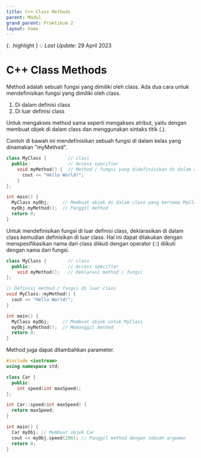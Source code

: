 ```yaml
---
title: C++ Class Methods
parent: Modul
grand_parent: Praktikum 2
layout: home
---
```

{: .highlight }
💡 _Last Update_: 29 April 2023

# C++ Class Methods
Method adalah sebuah fungsi yang dimiliki oleh class. Ada dua cara untuk mendefinisikan fungsi yang dimiliki oleh class.
1. Di dalam definisi class
2. Di luar definisi class

Untuk mengakses method sama seperti mengakses atribut, yaitu dengan membuat objek di dalam class dan menggunakan sintaks titik (.).

Contoh di bawah ini mendefinisikan sebuah fungsi di dalam kelas yang dinamakan "myMethod".

```cpp
class MyClass {        // class
  public:              // Access specifier
    void myMethod() {  // Method / fungsi yang didefinisikan di dalam class
      cout << "Hello World!";
    }
};

int main() {
  MyClass myObj;     // Membuat objek di dalam class yang bernama MyClass
  myObj.myMethod();  // Panggil method
  return 0;
}
```

Untuk mendefinisikan fungsi di luar definisi class, deklarasikan di dalam class kemudian definisikan di luar class. Hal ini dapat dilakukan dengan menspesifikasikan nama dari class diikuti dengan operator (::) diikuti dengan nama dari fungsi.

```cpp
class MyClass {        // class
  public:              // Access specifier
    void myMethod();   // Deklarasi method / fungsi
};

// Definisi method / fungsi di luar class
void MyClass::myMethod() {
  cout << "Hello World!";
}

int main() {
  MyClass myObj;     // Membuat objek untuk MyClass
  myObj.myMethod();  // Memanggil method
  return 0;
}
```

Method juga dapat ditambahkan parameter.

```cpp
#include <iostream>
using namespace std;

class Car {
  public:
    int speed(int maxSpeed);
};

int Car::speed(int maxSpeed) {
  return maxSpeed;
}

int main() {
  Car myObj; // Membuat objek Car
  cout << myObj.speed(200); // Panggil method dengan sebuah argumen
  return 0;
}
```